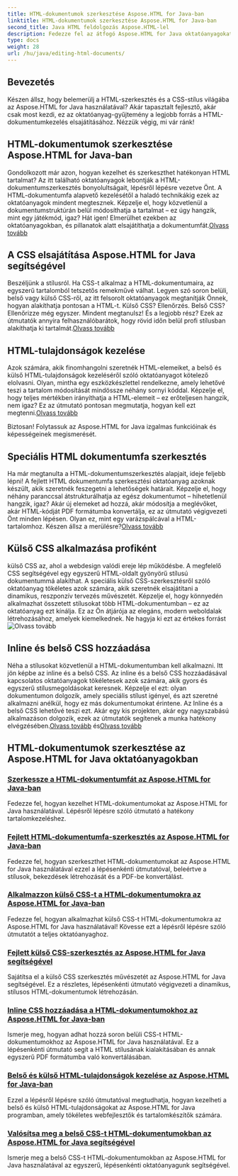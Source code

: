 ```yaml
---
title: HTML-dokumentumok szerkesztése Aspose.HTML for Java-ban
linktitle: HTML-dokumentumok szerkesztése Aspose.HTML for Java-ban
second_title: Java HTML feldolgozás Aspose.HTML-lel
description: Fedezze fel az átfogó Aspose.HTML for Java oktatóanyagokat. Ismerje meg a HTML-dokumentumok szerkesztését, a CSS-megvalósítást és a tartalomkezelést lépésről lépésre.
type: docs
weight: 28
url: /hu/java/editing-html-documents/
---
```

## Bevezetés

Készen állsz, hogy belemerülj a HTML-szerkesztés és a CSS-stílus világába az Aspose.HTML for Java használatával? Akár tapasztalt fejlesztő, akár csak most kezdi, ez az oktatóanyag-gyűjtemény a legjobb forrás a HTML-dokumentumkezelés elsajátításához. Nézzük végig, mi vár ránk!

## HTML-dokumentumok szerkesztése Aspose.HTML for Java-ban

Gondolkozott már azon, hogyan kezelhet és szerkeszthet hatékonyan HTML tartalmat? Az itt található oktatóanyagok lebontják a HTML-dokumentumszerkesztés bonyolultságait, lépésről lépésre vezetve Önt. A HTML-dokumentumfa alapvető kezelésétől a haladó technikákig ezek az oktatóanyagok mindent megtesznek. Képzelje el, hogy közvetlenül a dokumentumstruktúrán belül módosíthatja a tartalmat – ez úgy hangzik, mint egy játékmód, igaz? Hát igen! Elmerülhet ezekben az oktatóanyagokban, és pillanatok alatt elsajátíthatja a dokumentumfát.[Olvass tovább](./edit-html-document-tree/)

## A CSS elsajátítása Aspose.HTML for Java segítségével

 Beszéljünk a stílusról. Ha CSS-t alkalmaz a HTML-dokumentumaira, az egyszerű tartalomból tetszetős remekművé válhat. Legyen szó soron belüli, belső vagy külső CSS-ről, az itt felsorolt oktatóanyagok megtanítják Önnek, hogyan alakíthatja pontosan a HTML-t. Külső CSS? Ellenőrzés. Belső CSS? Ellenőrizze még egyszer. Mindent megtanulsz! És a legjobb rész? Ezek az útmutatók annyira felhasználóbarátok, hogy rövid időn belül profi stílusban alakíthatja ki tartalmát.[Olvass tovább](./apply-external-css-html-documents/)

## HTML-tulajdonságok kezelése

Azok számára, akik finomhangolni szeretnék HTML-elemeiket, a belső és külső HTML-tulajdonságok kezeléséről szóló oktatóanyagot kötelező elolvasni. Olyan, mintha egy eszközkészlettel rendelkezne, amely lehetővé teszi a tartalom módosítását mindössze néhány sornyi kóddal. Képzelje el, hogy teljes mértékben irányíthatja a HTML-elemeit – ez erőteljesen hangzik, nem igaz? Ez az útmutató pontosan megmutatja, hogyan kell ezt megtenni.[Olvass tovább](./manage-inner-outer-html-properties/)

Biztosan! Folytassuk az Aspose.HTML for Java izgalmas funkcióinak és képességeinek megismerését.

## Speciális HTML dokumentumfa szerkesztés

Ha már megtanulta a HTML-dokumentumszerkesztés alapjait, ideje feljebb lépni! A fejlett HTML dokumentumfa szerkesztési oktatóanyag azoknak készült, akik szeretnék feszegetni a lehetőségek határait. Képzelje el, hogy néhány paranccsal átstrukturálhatja az egész dokumentumot – hihetetlenül hangzik, igaz? Akár új elemeket ad hozzá, akár módosítja a meglévőket, akár HTML-kódját PDF formátumba konvertálja, ez az útmutató végigvezeti Önt minden lépésen. Olyan ez, mint egy varázspálcával a HTML-tartalomhoz. Készen állsz a merülésre?[Olvass tovább](./advanced-html-document-tree-editing/)

## Külső CSS alkalmazása profiként

 külső CSS az, ahol a webdesign valódi ereje lép működésbe. A megfelelő CSS segítségével egy egyszerű HTML-oldalt gyönyörű stílusú dokumentummá alakíthat. A speciális külső CSS-szerkesztésről szóló oktatóanyag tökéletes azok számára, akik szeretnék elsajátítani a dinamikus, reszponzív tervezés művészetét. Képzelje el, hogy könnyedén alkalmazhat összetett stílusokat több HTML-dokumentumban – ez az oktatóanyag ezt kínálja. Ez az Ön átjárója az elegáns, modern weboldalak létrehozásához, amelyek kiemelkednek. Ne hagyja ki ezt az értékes forrást![Olvass tovább](./advanced-external-css-editing/)

## Inline és belső CSS hozzáadása

Néha a stílusokat közvetlenül a HTML-dokumentumban kell alkalmazni. Itt jön képbe az inline és a belső CSS. Az inline és a belső CSS hozzáadásával kapcsolatos oktatóanyagok tökéletesek azok számára, akik gyors és egyszerű stílusmegoldásokat keresnek. Képzelje el ezt: olyan dokumentumon dolgozik, amely speciális stílust igényel, és azt szeretné alkalmazni anélkül, hogy ez más dokumentumokat érintene. Az Inline és a belső CSS lehetővé teszi ezt. Akár egy kis projekten, akár egy nagyszabású alkalmazáson dolgozik, ezek az útmutatók segítenek a munka hatékony elvégzésében.[Olvass tovább](./add-inline-css-html-documents/) és[Olvass tovább](./implement-internal-css-html-documents/)

## HTML-dokumentumok szerkesztése az Aspose.HTML for Java oktatóanyagokban
### [Szerkessze a HTML-dokumentumfát az Aspose.HTML for Java-ban](./edit-html-document-tree/)
Fedezze fel, hogyan kezelhet HTML-dokumentumokat az Aspose.HTML for Java használatával. Lépésről lépésre szóló útmutató a hatékony tartalomkezeléshez.
### [Fejlett HTML-dokumentumfa-szerkesztés az Aspose.HTML for Java-ban](./advanced-html-document-tree-editing/)
Fedezze fel, hogyan szerkeszthet HTML-dokumentumokat az Aspose.HTML for Java használatával ezzel a lépésenkénti útmutatóval, beleértve a stílusok, bekezdések létrehozását és a PDF-be konvertálást.
### [Alkalmazzon külső CSS-t a HTML-dokumentumokra az Aspose.HTML for Java-ban](./apply-external-css-html-documents/)
Fedezze fel, hogyan alkalmazhat külső CSS-t HTML-dokumentumokra az Aspose.HTML for Java használatával! Kövesse ezt a lépésről lépésre szóló útmutatót a teljes oktatóanyaghoz.
### [Fejlett külső CSS-szerkesztés az Aspose.HTML for Java segítségével](./advanced-external-css-editing/)
Sajátítsa el a külső CSS szerkesztés művészetét az Aspose.HTML for Java segítségével. Ez a részletes, lépésenkénti útmutató végigvezeti a dinamikus, stílusos HTML-dokumentumok létrehozásán.
### [Inline CSS hozzáadása a HTML-dokumentumokhoz az Aspose.HTML for Java-ban](./add-inline-css-html-documents/)
Ismerje meg, hogyan adhat hozzá soron belüli CSS-t HTML-dokumentumokhoz az Aspose.HTML for Java használatával. Ez a lépésenkénti útmutató segít a HTML stílusának kialakításában és annak egyszerű PDF formátumba való konvertálásában.
### [Belső és külső HTML-tulajdonságok kezelése az Aspose.HTML for Java-ban](./manage-inner-outer-html-properties/)
Ezzel a lépésről lépésre szóló útmutatóval megtudhatja, hogyan kezelheti a belső és külső HTML-tulajdonságokat az Aspose.HTML for Java programban, amely tökéletes webfejlesztők és tartalomkészítők számára.
### [Valósítsa meg a belső CSS-t HTML-dokumentumokban az Aspose.HTML for Java segítségével](./implement-internal-css-html-documents/)
Ismerje meg a belső CSS-t HTML-dokumentumokban az Aspose.HTML for Java használatával az egyszerű, lépésenkénti oktatóanyagunk segítségével.